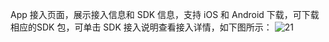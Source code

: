 App 接入页面，展示接入信息和 SDK 信息，支持 iOS 和 Android 下载，可下载相应的SDK 包，可单击 SDK 接入说明查看接入详情，如下图所示：
![21](http://imgcache.tcecqpoc.fsphere.cn/image/mc.qcloudimg.com/static/img/5ab33455bde90388f6a07592c665ad86/image.png)
